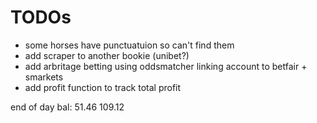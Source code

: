 # TODOs

- some horses have punctuatuion so can't find them
- add scraper to another bookie (unibet?)
- add arbritage betting using oddsmatcher linking account to betfair + smarkets
- add profit function to track total profit

end of day bal: 51.46 109.12
